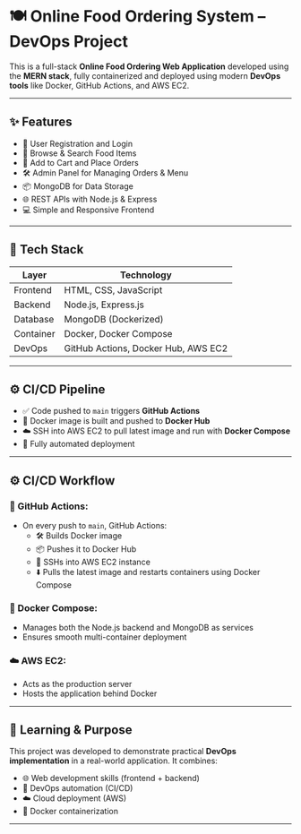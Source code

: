 # 🍽️ Online Food Ordering System – DevOps Project

This is a full-stack **Online Food Ordering Web Application** developed using the **MERN stack**, fully containerized and deployed using modern **DevOps tools** like Docker, GitHub Actions, and AWS EC2.

---

## ✨ Features

- 👥 User Registration and Login  
- 🍕 Browse & Search Food Items  
- 🛒 Add to Cart and Place Orders  
- 🛠 Admin Panel for Managing Orders & Menu  
- 📦 MongoDB for Data Storage  
- 🌐 REST APIs with Node.js & Express  
- 💻 Simple and Responsive Frontend  

---

## 🧰 Tech Stack

| Layer      | Technology                            |
|------------|----------------------------------------|
| Frontend   | HTML, CSS, JavaScript                  |
| Backend    | Node.js, Express.js                    |
| Database   | MongoDB (Dockerized)                   |
| Container  | Docker, Docker Compose                 |
| DevOps     | GitHub Actions, Docker Hub, AWS EC2    |

---

## ⚙️ CI/CD Pipeline

- ✅ Code pushed to `main` triggers **GitHub Actions**
- 🐳 Docker image is built and pushed to **Docker Hub**
- ☁️ SSH into AWS EC2 to pull latest image and run with **Docker Compose**
- 🔁 Fully automated deployment

---

## ⚙️ CI/CD Workflow

### 🔄 GitHub Actions:
- On every push to `main`, GitHub Actions:
  - 🛠 Builds Docker image
  - 📦 Pushes it to Docker Hub
  - 🔐 SSHs into AWS EC2 instance
  - ⬇️ Pulls the latest image and restarts containers using Docker Compose

### 🐳 Docker Compose:
- Manages both the Node.js backend and MongoDB as services
- Ensures smooth multi-container deployment

### ☁️ AWS EC2:
- Acts as the production server
- Hosts the application behind Docker

---

## 🧠 Learning & Purpose

This project was developed to demonstrate practical **DevOps implementation** in a real-world application. It combines:

- 🌐 Web development skills (frontend + backend)
- 🔁 DevOps automation (CI/CD)
- ☁️ Cloud deployment (AWS)
- 🐳 Docker containerization

---

